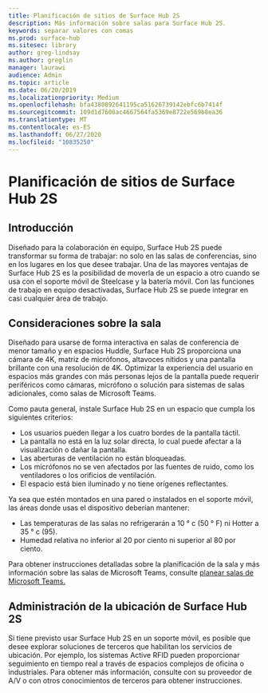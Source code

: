 ```yaml
---
title: Planificación de sitios de Surface Hub 2S
description: Más información sobre salas para Surface Hub 2S.
keywords: separar valores con comas
ms.prod: surface-hub
ms.sitesec: library
author: greg-lindsay
ms.author: greglin
manager: laurawi
audience: Admin
ms.topic: article
ms.date: 06/20/2019
ms.localizationpriority: Medium
ms.openlocfilehash: bfa4380892641195ca51626739142ebfc6b7414f
ms.sourcegitcommit: 109d1d7608ac4667564fa5369e8722e569b8ea36
ms.translationtype: MT
ms.contentlocale: es-ES
ms.lasthandoff: 06/27/2020
ms.locfileid: "10835250"
---
```

# Planificación de sitios de Surface Hub 2S

## Introducción

Diseñado para la colaboración en equipo, Surface Hub 2S puede transformar su forma de trabajar: no solo en las salas de conferencias, sino en los lugares en los que desee trabajar. Una de las mayores ventajas de Surface Hub 2S es la posibilidad de moverla de un espacio a otro cuando se usa con el soporte móvil de Steelcase y la batería móvil. Con las funciones de trabajo en equipo desactivadas, Surface Hub 2S se puede integrar en casi cualquier área de trabajo.

## Consideraciones sobre la sala

Diseñado para usarse de forma interactiva en salas de conferencia de menor tamaño y en espacios Huddle, Surface Hub 2S proporciona una cámara de 4K, matriz de micrófonos, altavoces nítidos y una pantalla brillante con una resolución de 4K. Optimizar la experiencia del usuario en espacios más grandes con más personas lejos de la pantalla puede requerir periféricos como cámaras, micrófono o solución para sistemas de salas adicionales, como salas de Microsoft Teams.

Como pauta general, instale Surface Hub 2S en un espacio que cumpla los siguientes criterios:

- Los usuarios pueden llegar a los cuatro bordes de la pantalla táctil.
- La pantalla no está en la luz solar directa, lo cual puede afectar a la visualización o dañar la pantalla.
- Las aberturas de ventilación no están bloqueadas.
- Los micrófonos no se ven afectados por las fuentes de ruido, como los ventiladores o los orificios de ventilación.
- El espacio está bien iluminado y no tiene orígenes reflectantes.

Ya sea que estén montados en una pared o instalados en el soporte móvil, las áreas donde usas el dispositivo deberían mantener:

- Las temperaturas de las salas no refrigerarán a 10 ° c (50 ° F) ni Hotter a 35 ° c (95).
- Humedad relativa no inferior al 20 por ciento ni superior al 80 por ciento.

Para obtener instrucciones detalladas sobre la planificación de la sala y más información sobre las salas de Microsoft Teams, consulte [planear salas de Microsoft Teams.](https://docs.microsoft.com/MicrosoftTeams/room-systems/skype-room-systems-v2-0)

## Administración de la ubicación de Surface Hub 2S

Si tiene previsto usar Surface Hub 2S en un soporte móvil, es posible que desee explorar soluciones de terceros que habilitan los servicios de ubicación. Por ejemplo, los sistemas Active RFID pueden proporcionar seguimiento en tiempo real a través de espacios complejos de oficina o industriales. Para obtener más información, consulte con su proveedor de A/V o con otros conocimientos de terceros para obtener instrucciones.

